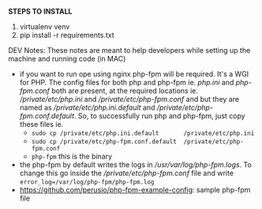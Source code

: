 **STEPS TO INSTALL**
1. virtualenv venv
2. pip install -r requirements.txt

DEV Notes: These notes are meant to help developers while setting up the machine and running code (in MAC)
* if you want to run ope using nginx php-fpm will be required. It's a WGI for PHP. The config files for both php and php-fpm ie. *php.ini* and *php-fpm.conf* both are present, at the required locations ie. */private/etc/php.ini* and */private/etc/php-fpm.conf* and but they are named as */private/etc/php.ini.default* and */private/etc/php-fpm.conf.default*. So, to successfully run php and php-fpm, just copy these files ie.
    * ``` sudo cp /private/etc/php.ini.default       /private/etc/php.ini ```
    * ```sudo cp /private/etc/php-fpm.conf.default  /private/etc/php-fpm.conf ```
    * ``` php-fpm ``` this is the binary
* the php-fpm by default writes the logs in */usr/var/log/php-fpm.logs*. To change this go inside the */private/etc/php-fpm.conf* file and write ``` error_log=/var/log/php-fpm/php-fpm.log ```
* https://github.com/perusio/php-fpm-example-config: sample php-fpm file
